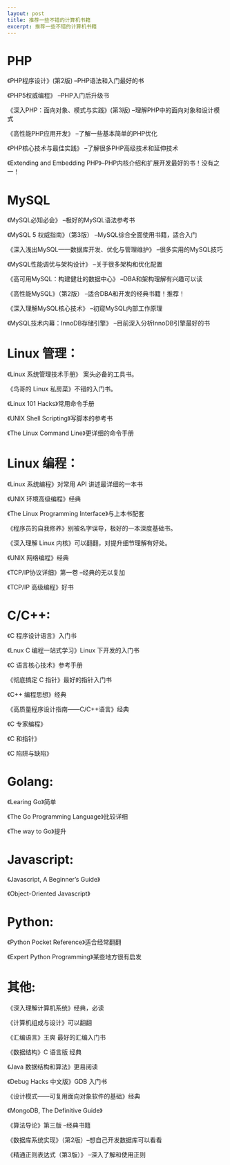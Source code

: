 ---layout: posttitle: 推荐一些不错的计算机书籍excerpt: 推荐一些不错的计算机书籍---# PHP《PHP程序设计》(第2版)  –PHP语法和入门最好的书《PHP5权威编程》  –PHP入门后升级书《深入PHP：面向对象、模式与实践》(第3版) –理解PHP中的面向对象和设计模式《高性能PHP应用开发》 –了解一些基本简单的PHP优化《PHP核心技术与最佳实践》 –了解很多PHP高级技术和延伸技术《Extending and Embedding PHP》–PHP内核介绍和扩展开发最好的书！没有之一！# MySQL《MySQL必知必会》  –极好的MySQL语法参考书《MySQL 5 权威指南》（第3版） –MySQL综合全面使用书籍，适合入门《深入浅出MySQL——数据库开发、优化与管理维护》 –很多实用的MySQL技巧《MySQL性能调优与架构设计》 –关于很多架构和优化配置《高可用MySQL：构建健壮的数据中心》 –DBA和架构理解有兴趣可以读《高性能MySQL》（第2版）  –适合DBA和开发的经典书籍！推荐！《深入理解MySQL核心技术》  –初窥MySQL内部工作原理《MySQL技术内幕：InnoDB存储引擎》 –目前深入分析InnoDB引擎最好的书 # Linux 管理：《Linux 系统管理技术手册》 案头必备的工具书。《鸟哥的 Linux 私房菜》不错的入门书。《Linux 101 Hacks》常用命令手册《UNIX Shell Scripting》写脚本的参考书《The Linux Command Line》更详细的命令手册# Linux 编程：《Linux 系统编程》对常用 API 讲述最详细的一本书《UNIX 环境高级编程》经典《The Linux Programming Interface》与上本书配套《程序员的自我修养》别被名字误导，极好的一本深度基础书。《深入理解 Linux 内核》可以翻翻，对提升细节理解有好处。《UNIX 网络编程》经典《TCP/IP协议详细》第一卷 –经典的无以复加《TCP/IP 高级编程》好书# C/C++:《C 程序设计语言》入门书《Lnux C 编程一站式学习》Linux 下开发的入门书《C 语言核心技术》参考手册《彻底搞定 C 指针》最好的指针入门书《C++ 编程思想》经典《高质量程序设计指南——C/C++语言》经典《C 专家编程》《C 和指针》《C 陷阱与缺陷》# Golang:《Learing Go》简单《The Go Programming Language》比较详细《The way to Go》提升# Javascript:《Javascript, A Beginner’s Guide》《Object-Oriented Javascript》# Python:《Python Pocket Reference》适合经常翻翻《Expert Python Programming》某些地方很有启发# 其他:《深入理解计算机系统》经典，必读《计算机组成与设计》可以翻翻《汇编语言》王爽  最好的汇编入门书《数据结构》C 语言版  经典《Java 数据结构和算法》更易阅读《Debug Hacks 中文版》GDB 入门书《设计模式——可复用面向对象软件的基础》经典《MongoDB, The Definitive Guide》《算法导论》第三版 –经典书籍《数据库系统实现》（第2版）–想自己开发数据库可以看看《精通正则表达式（第3版）》 –深入了解和使用正则